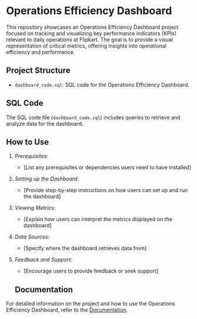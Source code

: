 # Operations Efficiency Dashboard

This repository showcases an Operations Efficiency Dashboard project focused on tracking and visualizing key performance indicators (KPIs) relevant to daily operations at Flipkart. The goal is to provide a visual representation of critical metrics, offering insights into operational efficiency and performance.

## Project Structure

- `dashboard_code.sql`: SQL code for the Operations Efficiency Dashboard.

## SQL Code

The SQL code file (`dashboard_code.sql`) includes queries to retrieve and analyze data for the dashboard.

## How to Use

1. *Prerequisites:*
   - [List any prerequisites or dependencies users need to have installed]

2. *Setting up the Dashboard:*
   - [Provide step-by-step instructions on how users can set up and run the dashboard]

3. *Viewing Metrics:*
   - [Explain how users can interpret the metrics displayed on the dashboard]

4. *Data Sources:*
   - [Specify where the dashboard retrieves data from]

5. *Feedback and Support:*
   - [Encourage users to provide feedback or seek support]
  
   ## Documentation

For detailed information on the project and how to use the Operations Efficiency Dashboard, refer to the [Documentation](doc/README.md).
